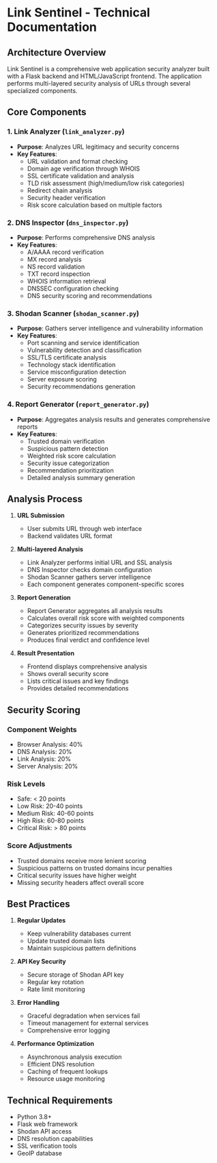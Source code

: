 # Link Sentinel - Technical Documentation

## Architecture Overview

Link Sentinel is a comprehensive web application security analyzer built with a Flask backend and HTML/JavaScript frontend. The application performs multi-layered security analysis of URLs through several specialized components.

## Core Components

### 1. Link Analyzer (`link_analyzer.py`)
- **Purpose**: Analyzes URL legitimacy and security concerns
- **Key Features**:
  - URL validation and format checking
  - Domain age verification through WHOIS
  - SSL certificate validation and analysis
  - TLD risk assessment (high/medium/low risk categories)
  - Redirect chain analysis
  - Security header verification
  - Risk score calculation based on multiple factors

### 2. DNS Inspector (`dns_inspector.py`)
- **Purpose**: Performs comprehensive DNS analysis
- **Key Features**:
  - A/AAAA record verification
  - MX record analysis
  - NS record validation
  - TXT record inspection
  - WHOIS information retrieval
  - DNSSEC configuration checking
  - DNS security scoring and recommendations

### 3. Shodan Scanner (`shodan_scanner.py`)
- **Purpose**: Gathers server intelligence and vulnerability information
- **Key Features**:
  - Port scanning and service identification
  - Vulnerability detection and classification
  - SSL/TLS certificate analysis
  - Technology stack identification
  - Service misconfiguration detection
  - Server exposure scoring
  - Security recommendations generation

### 4. Report Generator (`report_generator.py`)
- **Purpose**: Aggregates analysis results and generates comprehensive reports
- **Key Features**:
  - Trusted domain verification
  - Suspicious pattern detection
  - Weighted risk score calculation
  - Security issue categorization
  - Recommendation prioritization
  - Detailed analysis summary generation

## Analysis Process

1. **URL Submission**
   - User submits URL through web interface
   - Backend validates URL format

2. **Multi-layered Analysis**
   - Link Analyzer performs initial URL and SSL analysis
   - DNS Inspector checks domain configuration
   - Shodan Scanner gathers server intelligence
   - Each component generates component-specific scores

3. **Report Generation**
   - Report Generator aggregates all analysis results
   - Calculates overall risk score with weighted components
   - Categorizes security issues by severity
   - Generates prioritized recommendations
   - Produces final verdict and confidence level

4. **Result Presentation**
   - Frontend displays comprehensive analysis
   - Shows overall security score
   - Lists critical issues and key findings
   - Provides detailed recommendations

## Security Scoring

### Component Weights
- Browser Analysis: 40%
- DNS Analysis: 20%
- Link Analysis: 20%
- Server Analysis: 20%

### Risk Levels
- Safe: < 20 points
- Low Risk: 20-40 points
- Medium Risk: 40-60 points
- High Risk: 60-80 points
- Critical Risk: > 80 points

### Score Adjustments
- Trusted domains receive more lenient scoring
- Suspicious patterns on trusted domains incur penalties
- Critical security issues have higher weight
- Missing security headers affect overall score

## Best Practices

1. **Regular Updates**
   - Keep vulnerability databases current
   - Update trusted domain lists
   - Maintain suspicious pattern definitions

2. **API Key Security**
   - Secure storage of Shodan API key
   - Regular key rotation
   - Rate limit monitoring

3. **Error Handling**
   - Graceful degradation when services fail
   - Timeout management for external services
   - Comprehensive error logging

4. **Performance Optimization**
   - Asynchronous analysis execution
   - Efficient DNS resolution
   - Caching of frequent lookups
   - Resource usage monitoring

## Technical Requirements

- Python 3.8+
- Flask web framework
- Shodan API access
- DNS resolution capabilities
- SSL verification tools
- GeoIP database
